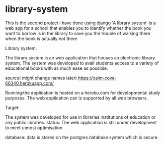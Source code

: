 # library-system


This is the second project i have done using django
'A library system' is a web app for a school that enables you to identify whether the book you want to borrow is in the library to save you the trouble of walking there when the book is actually not there

Library system.

The library system is an web application that houses an electronic library system.
The system was developed to avail students access to a variety of educational books with as much ease as possible.

source( might change names later) https://calm-cove-66340.herokuapp.com/

Running:the application is hosted on a heroku.com for developmental study purposes.
 The web application can is supported by all web browsers.

Target:

The system was developed for use in libraries institutions of education or any public libraries.
status: The web application is still under development to meet utmost optimisation.

database:
data is stored on the postgres database system which is secure.



